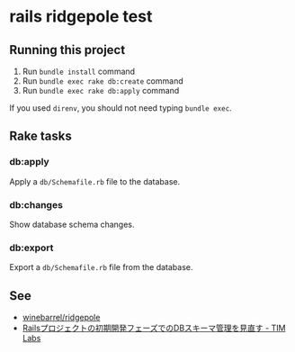 # rails ridgepole test

## Running this project

1. Run `bundle install` command
1. Run `bundle exec rake db:create` command
1. Run `bundle exec rake db:apply` command

If you used `direnv`, you should not need typing `bundle exec`.

## Rake tasks

### db:apply

Apply a `db/Schemafile.rb` file to the database.

### db:changes

Show database schema changes.

### db:export

Export a `db/Schemafile.rb` file from the database.

## See

* [winebarrel/ridgepole](https://github.com/winebarrel/ridgepole)
* [Railsプロジェクトの初期開発フェーズでのDBスキーマ管理を見直す - TIM Labs](http://labs.timedia.co.jp/2014/10/railsdb.html)

